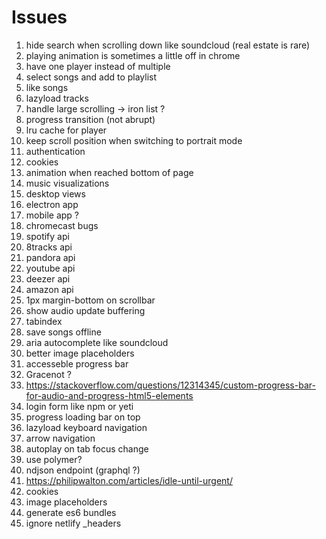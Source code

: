 # Issues

1. hide search when scrolling down like soundcloud (real estate is rare)
1. playing animation is sometimes a little off in chrome
1. have one player instead of multiple
1. select songs and add to playlist
1. like songs
1. lazyload tracks
1. handle large scrolling -> iron list ?
1. progress transition (not abrupt)
1. lru cache for player
1. keep scroll position when switching to portrait mode
1. authentication
1. cookies
1. animation when reached bottom of page
1. music visualizations
1. desktop views
1. electron app
1. mobile app ?
1. chromecast bugs
1. spotify api
1. 8tracks api
1. pandora api
1. youtube api
1. deezer api
1. amazon api
1. 1px margin-bottom on scrollbar
1. show audio update buffering
1. tabindex
1. save songs offline
1. aria autocomplete like soundcloud
1. better image placeholders
1. accesseble progress bar
1. Gracenot ?
1. https://stackoverflow.com/questions/12314345/custom-progress-bar-for-audio-and-progress-html5-elements
1. login form like npm or yeti
1. progress loading bar on top
1. lazyload keyboard navigation
1. arrow navigation
1. autoplay on tab focus change
1. use polymer?
1. ndjson endpoint (graphql ?)
1. https://philipwalton.com/articles/idle-until-urgent/
1. cookies
1. image placeholders
1. generate es6 bundles
1. ignore netlify \_headers
